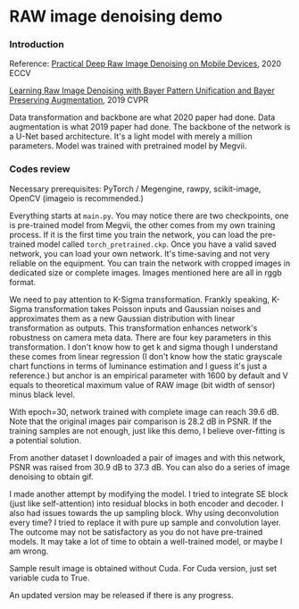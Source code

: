 # RAW image denoising demo

### Introduction

Reference: [Practical Deep Raw Image Denoising on Mobile Devices](https://arxiv.org/abs/2010.06935), 2020 ECCV

[Learning Raw Image Denoising with Bayer Pattern Unification and Bayer Preserving Augmentation](https://arxiv.org/abs/1904.12945), 2019 CVPR	

Data transformation and backbone are what 2020 paper had done. Data augmentation is what 2019 paper had done. The backbone of the network is a U-Net based architecture. It's a light model with merely a million parameters. Model was trained with pretrained model by Megvii.

### Codes review

Necessary prerequisites: PyTorch / Megengine, rawpy, scikit-image, OpenCV (imageio is recommended.)

Everything starts at `main.py`. You may notice there are two checkpoints, one is pre-trained model from Megvii, the other comes from my own training process. If it is the first time you train the network, you can load the pre-trained model called `torch_pretrained.ckp`. Once you have a valid saved network, you can load your own network. It's time-saving and not very reliable on the equipment. You can train the network with cropped images in dedicated size or complete images. Images mentioned here are all in rggb format. 

We need to pay attention to K-Sigma transformation. Frankly speaking, K-Sigma transformation takes Poisson inputs and Gaussian noises and approximates them as a new Gaussian distribution with linear transformation as outputs. This transformation enhances network's robustness on camera meta data. There are four key parameters in this transformation. I don't know how to get k and sigma though I understand these comes from linear regression (I don't know how the static grayscale chart functions in terms of luminance estimation and I guess it's just a reference.) but anchor is an empirical parameter with 1600 by default and V equals to theoretical maximum value of RAW image (bit width of sensor) minus black level.

With epoch=30, network trained with complete image can reach 39.6 dB. Note that the original images pair comparison is 28.2 dB in PSNR. If the training samples are not enough, just like this demo, I believe over-fitting is a potential solution.

From another dataset I downloaded a pair of images and with this network, PSNR was raised from 30.9 dB to 37.3 dB. You can also do a series of image denoising to obtain gif.

I made another attempt by modifying the model. I tried to integrate SE block (just like self-attention) into residual blocks in both encoder and decoder. I also had issues towards the up sampling block. Why using deconvolution every time? I tried to replace it with pure up sample and convolution layer. The outcome may not be satisfactory as you do not have pre-trained models. It may take a lot of time to obtain a well-trained model, or maybe I am wrong.

Sample result image is obtained without Cuda. For Cuda version, just set variable cuda to True.

An updated version may be released if there is any progress.

